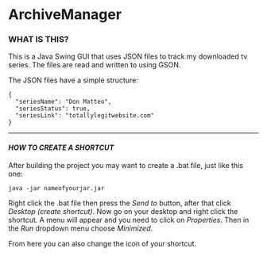 # ArchiveManager

<h3> WHAT IS THIS? </h3>

<p> This is a Java Swing GUI that uses JSON files to track my downloaded tv series. The files are read and written to using GSON.

The JSON files have a simple structure: </p>

```
{
  "seriesName": "Don Matteo",
  "seriesStatus": true,
  "seriesLink": "totallylegitwebsite.com"
}
```

---


<h4><i> HOW TO CREATE A SHORTCUT </i></h4>

<p> After building the project you may want to create a .bat file, just like this one: </p>

```
java -jar nameofyourjar.jar
```

<p> Right click the .bat file then press the <i>Send to</i> button, after that click <i>Desktop (create shortcut)</i>.
Now go on your desktop and right click the shortcut. A menu will appear and you need to click on <i>Properties</i>. Then in the <i>Run</i> dropdown menu choose <i>Minimized</i>. 

From here you can also change the icon of your shortcut. </p>
